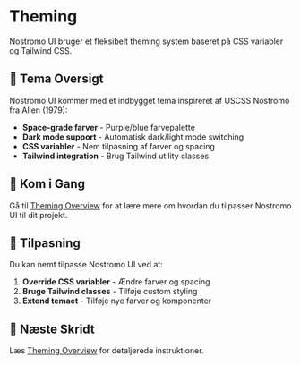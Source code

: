 # Theming

Nostromo UI bruger et fleksibelt theming system baseret på CSS variabler og Tailwind CSS.

## 🎨 Tema Oversigt

Nostromo UI kommer med et indbygget tema inspireret af USCSS Nostromo fra Alien (1979):

- **Space-grade farver** - Purple/blue farvepalette
- **Dark mode support** - Automatisk dark/light mode switching
- **CSS variabler** - Nem tilpasning af farver og spacing
- **Tailwind integration** - Brug Tailwind utility classes

## 🚀 Kom i Gang

Gå til [Theming Overview](/docs/theming/overview) for at lære mere om hvordan du tilpasser Nostromo UI til dit projekt.

## 🔧 Tilpasning

Du kan nemt tilpasse Nostromo UI ved at:

1. **Override CSS variabler** - Ændre farver og spacing
2. **Bruge Tailwind classes** - Tilføje custom styling
3. **Extend temaet** - Tilføje nye farver og komponenter

## 📖 Næste Skridt

Læs [Theming Overview](/docs/theming/overview) for detaljerede instruktioner.
